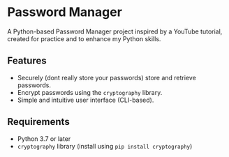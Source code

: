 # Password Manager

A Python-based Password Manager project inspired by a YouTube tutorial, created for practice and to enhance my Python skills.

## Features

- Securely (dont really store your passwords) store and retrieve passwords.
- Encrypt passwords using the `cryptography` library.
- Simple and intuitive user interface (CLI-based).

## Requirements

- Python 3.7 or later
- `cryptography` library (install using `pip install cryptography`)

